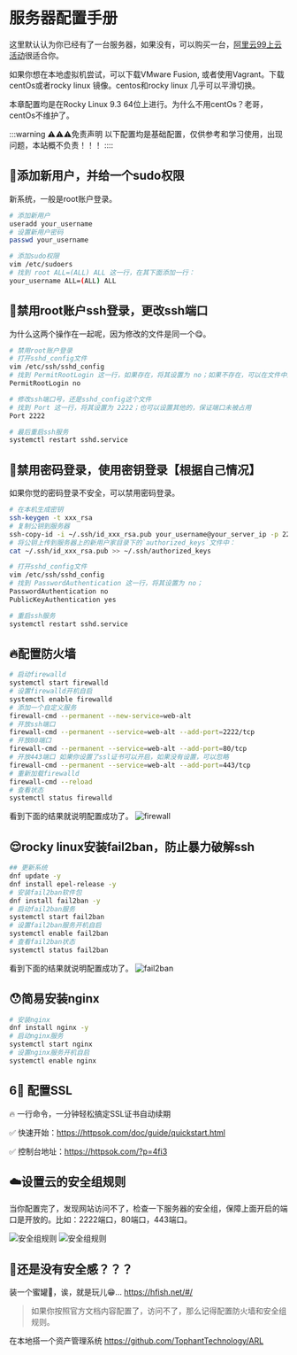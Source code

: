# 服务器配置手册

这里默认认为你已经有了一台服务器，如果没有，可以购买一台，[阿里云99上云活动](https://www.aliyun.com/benefit?spm=5176.28508143.0.0.23e6154a6jrqjo&scm=20140722.M_10244282._.V_1)很适合你。

如果你想在本地虚拟机尝试，可以下载VMware Fusion, 或者使用Vagrant。下载centOs或者rocky linux 镜像。centos和rocky linux 几乎可以平滑切换。

本章配置均是在Rocky Linux 9.3 64位上进行。为什么不用centOs？老哥，centOs不维护了。

:::warning ⚠️⚠️⚠️免责声明
以下配置均是基础配置，仅供参考和学习使用，出现问题，本站概不负责！！！
::::

## 🧒添加新用户，并给一个sudo权限

新系统，一般是root账户登录。

```sh
# 添加新用户
useradd your_username
# 设置新用户密码
passwd your_username

# 添加sudo权限
vim /etc/sudoers
# 找到 root ALL=(ALL) ALL 这一行，在其下面添加一行：
your_username ALL=(ALL) ALL
```

## 🔐禁用root账户ssh登录，更改ssh端口

为什么这两个操作在一起呢，因为修改的文件是同一个😋。

```sh
# 禁用root账户登录
# 打开sshd_config文件
vim /etc/ssh/sshd_config
# 找到 PermitRootLogin 这一行，如果存在，将其设置为 no；如果不存在，可以在文件中适当位置添加：
PermitRootLogin no

# 修改ssh端口号，还是sshd_config这个文件
# 找到 Port 这一行，将其设置为 2222；也可以设置其他的，保证端口未被占用
Port 2222

# 最后重启ssh服务
systemctl restart sshd.service
```

## 🔑禁用密码登录，使用密钥登录【根据自己情况】

如果你觉的密码登录不安全，可以禁用密码登录。

```sh
# 在本机生成密钥
ssh-keygen -t xxx_rsa
# 复制公钥到服务器
ssh-copy-id -i ~/.ssh/id_xxx_rsa.pub your_username@your_server_ip -p 2222
# 将公钥上传到服务器上的新用户家目录下的`authorized_keys`文件中：
cat ~/.ssh/id_xxx_rsa.pub >> ~/.ssh/authorized_keys

# 打开sshd_config文件
vim /etc/ssh/sshd_config
# 找到 PasswordAuthentication 这一行，将其设置为 no；
PasswordAuthentication no
PublicKeyAuthentication yes

# 重启ssh服务
systemctl restart sshd.service
```

## 🔥配置防火墙

```sh
# 启动firewalld
systemctl start firewalld
# 设置firewalld开机自启
systemctl enable firewalld
# 添加一个自定义服务
firewall-cmd --permanent --new-service=web-alt
# 开放ssh端口
firewall-cmd --permanent --service=web-alt --add-port=2222/tcp
# 开放80端口
firewall-cmd --permanent --service=web-alt --add-port=80/tcp
# 开放443端口 如果你设置了ssl证书可以开启，如果没有设置，可以忽略
firewall-cmd --permanent --service=web-alt --add-port=443/tcp
# 重新加载firewalld
firewall-cmd --reload
# 查看状态
systemctl status firewalld
```

看到下面的结果就说明配置成功了。
![firewall](/firewalld.png)

## 😌rocky linux安装fail2ban，防止暴力破解ssh

```sh
## 更新系统
dnf update -y
dnf install epel-release -y
# 安装fail2ban软件包
dnf install fail2ban -y
# 启动fail2ban服务
systemctl start fail2ban
# 设置fail2ban服务开机自启
systemctl enable fail2ban
# 查看fail2ban状态
systemctl status fail2ban
```

看到下面的结果就说明配置成功了。
![fail2ban](/fail2ban.png)

## 😯简易安装nginx

```sh
# 安装nginx
dnf install nginx -y
# 启动nginx服务
systemctl start nginx
# 设置nginx服务开机自启
systemctl enable nginx
```

## 6⃣️ 配置SSL

🔥 一行命令，一分钟轻松搞定SSL证书自动续期

✅ 快速开始：<https://httpsok.com/doc/guide/quickstart.html>

✅ 控制台地址：<https://httpsok.com/?p=4fi3>

## ☁️设置云的安全组规则

当你配置完了，发现网站访问不了，检查一下服务器的安全组，保障上面开启的端口是开放的。比如：2222端口，80端口，443端口。

![安全组规则](/aqz-1.png)
![安全组规则](/aqz-2.png)

## 🤔还是没有安全感？？？

装一个蜜罐🍯，诶，就是玩儿😁... <https://hfish.net/#/>

> 如果你按照官方文档内容配置了，访问不了，那么记得配置防火墙和安全组规则。

在本地搭一个资产管理系统 <https://github.com/TophantTechnology/ARL>
